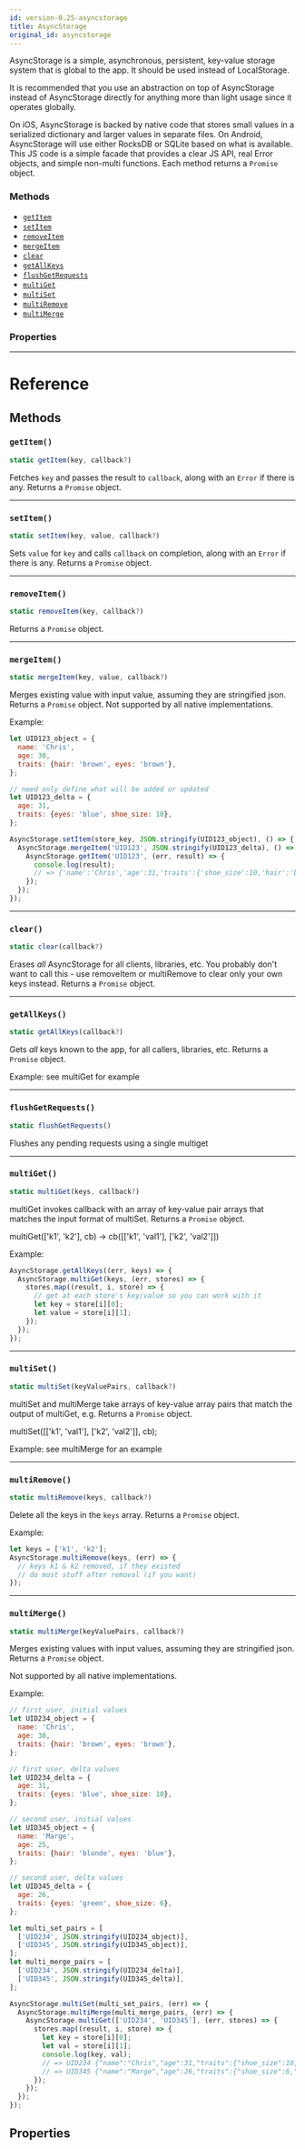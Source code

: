 ```yaml
---
id: version-0.25-asyncstorage
title: AsyncStorage
original_id: asyncstorage
---
```


AsyncStorage is a simple, asynchronous, persistent, key-value storage system that is global to the app. It should be used instead of LocalStorage.

It is recommended that you use an abstraction on top of AsyncStorage instead of AsyncStorage directly for anything more than light usage since it operates globally.

On iOS, AsyncStorage is backed by native code that stores small values in a serialized dictionary and larger values in separate files. On Android, AsyncStorage will use either RocksDB or SQLite based on what is available. This JS code is a simple facade that provides a clear JS API, real Error objects, and simple non-multi functions. Each method returns a `Promise` object.

### Methods

- [`getItem`](asyncstorage.md#getitem)
- [`setItem`](asyncstorage.md#setitem)
- [`removeItem`](asyncstorage.md#removeitem)
- [`mergeItem`](asyncstorage.md#mergeitem)
- [`clear`](asyncstorage.md#clear)
- [`getAllKeys`](asyncstorage.md#getallkeys)
- [`flushGetRequests`](asyncstorage.md#flushgetrequests)
- [`multiGet`](asyncstorage.md#multiget)
- [`multiSet`](asyncstorage.md#multiset)
- [`multiRemove`](asyncstorage.md#multiremove)
- [`multiMerge`](asyncstorage.md#multimerge)

### Properties

---

# Reference

## Methods

### `getItem()`

```jsx
static getItem(key, callback?)
```

Fetches `key` and passes the result to `callback`, along with an `Error` if there is any. Returns a `Promise` object.

---

### `setItem()`

```jsx
static setItem(key, value, callback?)
```

Sets `value` for `key` and calls `callback` on completion, along with an `Error` if there is any. Returns a `Promise` object.

---

### `removeItem()`

```jsx
static removeItem(key, callback?)
```

Returns a `Promise` object.

---

### `mergeItem()`

```jsx
static mergeItem(key, value, callback?)
```

Merges existing value with input value, assuming they are stringified json. Returns a `Promise` object. Not supported by all native implementations.

Example:

```jsx
let UID123_object = {
  name: 'Chris',
  age: 30,
  traits: {hair: 'brown', eyes: 'brown'},
};

// need only define what will be added or updated
let UID123_delta = {
  age: 31,
  traits: {eyes: 'blue', shoe_size: 10},
};

AsyncStorage.setItem(store_key, JSON.stringify(UID123_object), () => {
  AsyncStorage.mergeItem('UID123', JSON.stringify(UID123_delta), () => {
    AsyncStorage.getItem('UID123', (err, result) => {
      console.log(result);
      // => {'name':'Chris','age':31,'traits':{'shoe_size':10,'hair':'brown','eyes':'blue'}}
    });
  });
});
```

---

### `clear()`

```jsx
static clear(callback?)
```

Erases _all_ AsyncStorage for all clients, libraries, etc. You probably don't want to call this - use removeItem or multiRemove to clear only your own keys instead. Returns a `Promise` object.

---

### `getAllKeys()`

```jsx
static getAllKeys(callback?)
```

Gets _all_ keys known to the app, for all callers, libraries, etc. Returns a `Promise` object.

Example: see multiGet for example

---

### `flushGetRequests()`

```jsx
static flushGetRequests()
```

Flushes any pending requests using a single multiget

---

### `multiGet()`

```jsx
static multiGet(keys, callback?)
```

multiGet invokes callback with an array of key-value pair arrays that matches the input format of multiSet. Returns a `Promise` object.

multiGet(['k1', 'k2'], cb) -> cb([['k1', 'val1'], ['k2', 'val2']])

Example:

```jsx
AsyncStorage.getAllKeys((err, keys) => {
  AsyncStorage.multiGet(keys, (err, stores) => {
    stores.map((result, i, store) => {
      // get at each store's key/value so you can work with it
      let key = store[i][0];
      let value = store[i][1];
    });
  });
});
```

---

### `multiSet()`

```jsx
static multiSet(keyValuePairs, callback?)
```

multiSet and multiMerge take arrays of key-value array pairs that match the output of multiGet, e.g. Returns a `Promise` object.

multiSet([['k1', 'val1'], ['k2', 'val2']], cb);

Example: see multiMerge for an example

---

### `multiRemove()`

```jsx
static multiRemove(keys, callback?)
```

Delete all the keys in the `keys` array. Returns a `Promise` object.

Example:

```jsx
let keys = ['k1', 'k2'];
AsyncStorage.multiRemove(keys, (err) => {
  // keys k1 & k2 removed, if they existed
  // do most stuff after removal (if you want)
});
```

---

### `multiMerge()`

```jsx
static multiMerge(keyValuePairs, callback?)
```

Merges existing values with input values, assuming they are stringified json. Returns a `Promise` object.

Not supported by all native implementations.

Example:

```jsx
// first user, initial values
let UID234_object = {
  name: 'Chris',
  age: 30,
  traits: {hair: 'brown', eyes: 'brown'},
};

// first user, delta values
let UID234_delta = {
  age: 31,
  traits: {eyes: 'blue', shoe_size: 10},
};

// second user, initial values
let UID345_object = {
  name: 'Marge',
  age: 25,
  traits: {hair: 'blonde', eyes: 'blue'},
};

// second user, delta values
let UID345_delta = {
  age: 26,
  traits: {eyes: 'green', shoe_size: 6},
};

let multi_set_pairs = [
  ['UID234', JSON.stringify(UID234_object)],
  ['UID345', JSON.stringify(UID345_object)],
];
let multi_merge_pairs = [
  ['UID234', JSON.stringify(UID234_delta)],
  ['UID345', JSON.stringify(UID345_delta)],
];

AsyncStorage.multiSet(multi_set_pairs, (err) => {
  AsyncStorage.multiMerge(multi_merge_pairs, (err) => {
    AsyncStorage.multiGet(['UID234', 'UID345'], (err, stores) => {
      stores.map((result, i, store) => {
        let key = store[i][0];
        let val = store[i][1];
        console.log(key, val);
        // => UID234 {"name":"Chris","age":31,"traits":{"shoe_size":10,"hair":"brown","eyes":"blue"}}
        // => UID345 {"name":"Marge","age":26,"traits":{"shoe_size":6,"hair":"blonde","eyes":"green"}}
      });
    });
  });
});
```

## Properties
